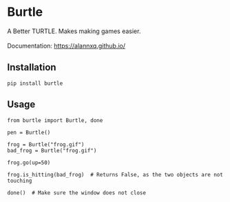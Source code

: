 # Burtle

A Better TURTLE. Makes making games easier. <br><br>
Documentation: https://alannxq.github.io/

## Installation

```Py
pip install burtle
```

## Usage

```Py
from burtle import Burtle, done

pen = Burtle()

frog = Burtle("frog.gif")
bad_frog = Burtle("frog.gif")

frog.go(up=50)

frog.is_hitting(bad_frog)  # Returns False, as the two objects are not touching

done()  # Make sure the window does not close

```
